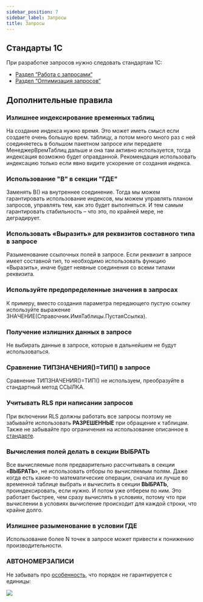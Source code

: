 ```yaml
---
sidebar_position: 7
sidebar_label: Запросы
title: Запросы
---
```


## Стандарты 1С

При разработке запросов нужно следовать стандартам 1С:

* [Раздел “Работа с запросами“](https://its.1c.ru/db/v8std#browse:13:-1:26:27)
* [Раздел “Оптимизация запросов“](https://its.1c.ru/db/v8std#browse:13:-1:26:28)

## Дополнительные правила

### Излишнее индексирование временных таблиц

На создание индекса нужно время.  Это может иметь смысл если создаете очень большую врем. таблицу, а потом много много раз с ней соединяетесь в большом пакетном запросе или передаете МенеджерВремТаблиц дальше и она там активно используется,  тогда индексация возможно будет оправданной.  Рекомендация использовать индексацию только если явно видите ускорение от создания индекса.

### Использование "В" в секции "ГДЕ"

Заменять В() на внутреннее соединение. Тогда мы можем гарантировать использование индексов, мы можем управлять планом запросов, управлять тем, как это будет выполняться. И тем самым гарантировать стабильность – что это, по крайней мере, не деградирует.

### Использовать «Выразить» для реквизитов составного типа в запросе

Разыменование ссылочных полей в запросе. Если реквизит в запросе имеет составной тип, то необходимо использовать функцию «Выразить», иначе будет неявные соединения со всеми типами реквизита.

### Используйте предопределенные значения в запросах

К примеру, вместо создания параметра передающего пустую ссылку используйте выражение ЗНАЧЕНИЕ(Справочник.ИмяТаблицы.ПустаяСсылка).

### Получение излишних данных в запросе

Не выбирать данные в запросе, которые в дальнейшем не будут использоваться.

### Сравнение ТИПЗНАЧЕНИЯ()=ТИП() в запросе

Сравнение ТИПЗНАЧЕНИЯ()=ТИП() не используем, преобразуйте в стандартный метод ССЫЛКА.

### Учитывать RLS при написании запросов

При включении RLS должны работать все запросы поэтому не забывайте использовать **РАЗРЕШЕННЫЕ** при обращение к таблицам. Также не забывайте про ограничения на использование описанное в [стандарте](https://its.1c.ru/db/v8std/content/415/hdoc).

### Вычисления полей делать в секции ВЫБРАТЬ

Все вычисляемые поля предварительно рассчитывать в секции «**ВЫБРАТЬ**», не использовать отборы по вычисляемым полям. Даже когда есть какие-то математические операции, сначала их лучше во временной таблице выбрать и вычислить в секции **ВЫБРАТЬ**, проиндексировать, если нужно. И потом уже отберем по ним. Это работает быстрее, чем сразу вычислять в условиях, потому что при вычислении в условиях вычисление происходит для каждой строки, что крайне долго.

### Излишнее разыменование в условии ГДЕ

Использование более N точек в запросе может привести к понижению производительности.

### АВТОНОМЕРЗАПИСИ

Не забывать про [особенность](https://infostart.ru/1c/articles/2210327/), что порядок не гарантируется с единицы:

![](https://infostart.ru/upload/iblock/e43/e43425921c97bf0149de6d6da70c470f.png)
